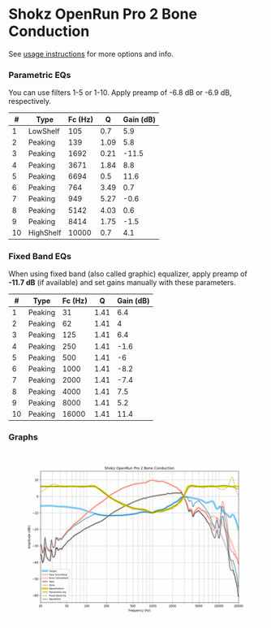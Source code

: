 # Shokz OpenRun Pro 2 Bone Conduction
See [usage instructions](https://github.com/jaakkopasanen/AutoEq#usage) for more options and info.

### Parametric EQs
You can use filters 1-5 or 1-10. Apply preamp of -6.8 dB or -6.9 dB, respectively.

|   # | Type      |   Fc (Hz) |    Q |   Gain (dB) |
|-----|-----------|-----------|------|-------------|
|   1 | LowShelf  |       105 | 0.7  |         5.9 |
|   2 | Peaking   |       139 | 1.09 |         5.8 |
|   3 | Peaking   |      1692 | 0.21 |       -11.5 |
|   4 | Peaking   |      3671 | 1.84 |         8.8 |
|   5 | Peaking   |      6694 | 0.5  |        11.6 |
|   6 | Peaking   |       764 | 3.49 |         0.7 |
|   7 | Peaking   |       949 | 5.27 |        -0.6 |
|   8 | Peaking   |      5142 | 4.03 |         0.6 |
|   9 | Peaking   |      8414 | 1.75 |        -1.5 |
|  10 | HighShelf |     10000 | 0.7  |         4.1 |

### Fixed Band EQs
When using fixed band (also called graphic) equalizer, apply preamp of **-11.7 dB** (if available) and set gains manually with these parameters.

|   # | Type    |   Fc (Hz) |    Q |   Gain (dB) |
|-----|---------|-----------|------|-------------|
|   1 | Peaking |        31 | 1.41 |         6.4 |
|   2 | Peaking |        62 | 1.41 |         4   |
|   3 | Peaking |       125 | 1.41 |         6.4 |
|   4 | Peaking |       250 | 1.41 |        -1.6 |
|   5 | Peaking |       500 | 1.41 |        -6   |
|   6 | Peaking |      1000 | 1.41 |        -8.2 |
|   7 | Peaking |      2000 | 1.41 |        -7.4 |
|   8 | Peaking |      4000 | 1.41 |         7.5 |
|   9 | Peaking |      8000 | 1.41 |         5.2 |
|  10 | Peaking |     16000 | 1.41 |        11.4 |

### Graphs
![](./Shokz%20OpenRun%20Pro%202%20Bone%20Conduction.png)
